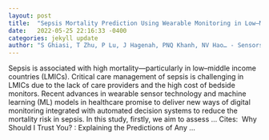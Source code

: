 ```yaml
---
layout: post
title:  "Sepsis Mortality Prediction Using Wearable Monitoring in Low–Middle Income Countries"
date:   2022-05-25 22:16:33 -0400
categories: jekyll update
author: "S Ghiasi, T Zhu, P Lu, J Hagenah, PNQ Khanh, NV Hao… - Sensors, 2022"
---
```

Sepsis is associated with high mortality—particularly in low–middle income countries (LMICs). Critical care management of sepsis is challenging in LMICs due to the lack of care providers and the high cost of bedside monitors. Recent advances in wearable sensor technology and machine learning (ML) models in healthcare promise to deliver new ways of digital monitoring integrated with automated decision systems to reduce the mortality risk in sepsis. In this study, firstly, we aim to assess … Cites: ‪  Why Should I Trust You? : Explaining the Predictions of Any …‬